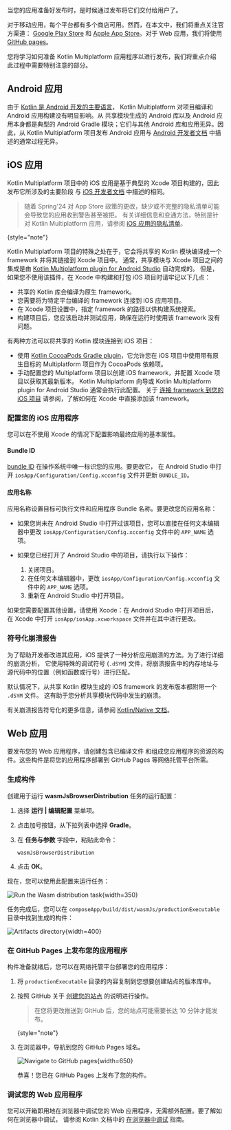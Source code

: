 [//]: # (title: 发布您的应用程序)

当您的应用准备好发布时，是时候通过发布将它们交付给用户了。

对于移动应用，每个平台都有多个商店可用。然而，在本文中，我们将重点关注官方渠道：
[Google Play Store](https://play.google.com/store) 和 [Apple App Store](https://www.apple.com/ios/app-store/)。对于 Web 应用，我们将使用 [GitHub pages](https://pages.github.com/)。

您将学习如何准备 Kotlin Multiplatform 应用程序以进行发布，我们将重点介绍
此过程中需要特别注意的部分。

## Android 应用

由于 [Kotlin 是 Android 开发的主要语言](https://developer.android.com/kotlin)，
Kotlin Multiplatform 对项目编译和 Android 应用构建没有明显影响。从
共享模块生成的 Android 库以及 Android 应用本身都是典型的 Android Gradle 模块；它们与其他 Android
库和应用无异。因此，从 Kotlin Multiplatform 项目发布 Android 应用与 [Android 开发者文档](https://developer.android.com/studio/publish) 中描述的通常过程无异。

## iOS 应用

Kotlin Multiplatform 项目中的 iOS 应用是基于典型的 Xcode 项目构建的，因此发布它所涉及的主要阶段
与 [iOS 开发者文档](https://developer.apple.com/ios/submit/) 中描述的相同。

> 随着 Spring'24 对 App Store 政策的更改，缺少或不完整的隐私清单可能会导致您的应用收到警告甚至被拒。
> 有关详细信息和变通方法，特别是针对 Kotlin Multiplatform 应用，请参阅 [iOS 应用的隐私清单](https://kotlinlang.org/docs/apple-privacy-manifest.html)。
>
{style="note"}

Kotlin Multiplatform 项目的特殊之处在于，它会将共享的 Kotlin 模块编译成一个 framework 并将其链接到 Xcode 项目中。
通常，共享模块与 Xcode 项目之间的集成是由 [Kotlin Multiplatform plugin for Android Studio](https://plugins.jetbrains.com/plugin/14936-kotlin-multiplatform-mobile) 自动完成的。
但是，如果您不使用该插件，在 Xcode 中构建和打包 iOS 项目时请牢记以下几点：

* 共享的 Kotlin 库会编译为原生 framework。
* 您需要将为特定平台编译的 framework 连接到 iOS 应用项目。
* 在 Xcode 项目设置中，指定 framework 的路径以供构建系统搜索。
* 构建项目后，您应该启动并测试应用，确保在运行时使用该 framework 没有问题。

有两种方法可以将共享的 Kotlin 模块连接到 iOS 项目：
* 使用 [Kotlin CocoaPods Gradle plugin](multiplatform-cocoapods-overview.md)，它允许您在 iOS 项目中使用带有原生目标的 Multiplatform 项目作为 CocoaPods 依赖项。
* 手动配置您的 Multiplatform 项目以创建 iOS framework，并配置 Xcode 项目以获取其最新版本。
  Kotlin Multiplatform 向导或 Kotlin Multiplatform plugin for Android Studio 通常会执行此配置。
  关于 [连接 framework 到您的 iOS 项目](multiplatform-integrate-in-existing-app.md#configure-the-ios-project-to-use-a-kmp-framework)
  请参阅，了解如何在 Xcode 中直接添加该 framework。

### 配置您的 iOS 应用程序

您可以在不使用 Xcode 的情况下配置影响最终应用的基本属性。

#### Bundle ID

[bundle ID](https://developer.apple.com/documentation/bundleresources/information_property_list/cfbundleidentifier#discussion)
在操作系统中唯一标识您的应用。要更改它，
在 Android Studio 中打开 `iosApp/Configuration/Config.xcconfig` 文件并更新 `BUNDLE_ID`。

#### 应用名称

应用名称设置目标可执行文件和应用程序 Bundle 名称。要更改您的应用名称：

* 如果您尚未在 Android Studio 中打开过该项目，您可以直接在任何文本编辑器中更改 `iosApp/Configuration/Config.xcconfig` 文件中的 `APP_NAME` 选项。
* 如果您已经打开了 Android Studio 中的项目，请执行以下操作：

  1. 关闭项目。
  2. 在任何文本编辑器中，更改 `iosApp/Configuration/Config.xcconfig` 文件中的 `APP_NAME` 选项。
  3. 重新在 Android Studio 中打开项目。

如果您需要配置其他设置，请使用 Xcode：在 Android Studio 中打开项目后，
在 Xcode 中打开 `iosApp/iosApp.xcworkspace` 文件并在其中进行更改。

### 符号化崩溃报告

为了帮助开发者改进其应用，iOS 提供了一种分析应用崩溃的方法。为了进行详细的崩溃分析，
它使用特殊的调试符号 (`.dSYM`) 文件，将崩溃报告中的内存地址与源代码中的位置（例如函数或行号）进行匹配。

默认情况下，从共享 Kotlin 模块生成的 iOS framework 的发布版本都附带一个 `.dSYM` 文件。
这有助于您分析共享模块代码中发生的崩溃。

有关崩溃报告符号化的更多信息，请参阅 [Kotlin/Native 文档](https://kotlinlang.org/docs/native-debugging.html#debug-ios-applications)。

## Web 应用

要发布您的 Web 应用程序，请创建包含已编译文件
和组成您应用程序的资源的构件。这些构件是将您的应用程序部署到 GitHub Pages 等网络托管平台所需。

### 生成构件

创建用于运行 **wasmJsBrowserDistribution** 任务的运行配置：

1. 选择 **运行 | 编辑配置** 菜单项。
2. 点击加号按钮，从下拉列表中选择 **Gradle**。
3. 在 **任务与参数** 字段中，粘贴此命令：

   ```shell
   wasmJsBrowserDistribution
   ```

4. 点击 **OK**。

现在，您可以使用此配置来运行任务：

![Run the Wasm distribution task](compose-run-wasm-distribution-task.png){width=350}

任务完成后，您可以在 `composeApp/build/dist/wasmJs/productionExecutable`
目录中找到生成的构件：

![Artifacts directory](compose-web-artifacts.png){width=400}

### 在 GitHub Pages 上发布您的应用程序

构件准备就绪后，您可以在网络托管平台部署您的应用程序：

1. 将 `productionExecutable` 目录的内容复制到您想要创建站点的版本库中。
2. 按照 GitHub 关于 [创建您的站点](https://docs.github.com/en/pages/getting-started-with-github-pages/creating-a-github-pages-site#creating-your-site) 的说明进行操作。

   > 在您将更改推送到 GitHub 后，您的站点可能需要长达 10 分钟才能发布。
   >
   {style="note"}

3. 在浏览器中，导航到您的 GitHub Pages 域名。

   ![Navigate to GitHub pages](publish-your-application-on-web.png){width=650}

   恭喜！您已在 GitHub Pages 上发布了您的构件。

### 调试您的 Web 应用程序

您可以开箱即用地在浏览器中调试您的 Web 应用程序，无需额外配置。要了解如何在浏览器中调试，
请参阅 Kotlin 文档中的 [在浏览器中调试](https://kotlinlang.org/docs/wasm-debugging.html#debug-in-your-browser) 指南。